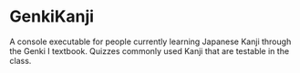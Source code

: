 # GenkiKanji

A console executable for people currently learning Japanese Kanji through the Genki I textbook.
Quizzes commonly used Kanji that are testable in the class.
